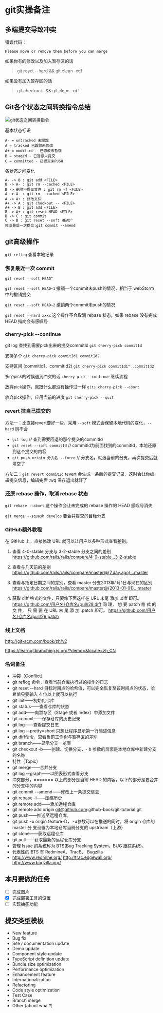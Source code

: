 # git实操备注

## 多端提交导致冲突

错误代码：

    Please move or remove them before you can merge

如果你有的修改以及加入暂存区的话

>git reset --hard && git clean -xdf

如果没有加入暂存区的话

>git checkout . && git clean -xdf

## Git各个状态之间转换指令总结

<img src="../img/git-lifecycle.png" alt="git状态之间转换指令" />

基本状态标识

    A- = untracked 未跟踪
    A = tracked 已跟踪未修改
    A+ = modified - 已修改未暂存
    B = staged - 已暂存未提交
    C = committed - 已提交未PUSH

各状态之间变化

    A- -> B : git add <FILE>
    B -> A- : git rm --cached <FILE>
    B -> 删除不保留文件 : git rm -f <FILE>
    A -> A- : git rm --cached <FILE>
    A -> A+ : 修改文件
    A+ -> A : git checkout -- <FILE>
    A+ -> B : git add <FILE>
    B -> A+ : git reset HEAD <FILE>
    B -> C : git commit
    C -> B : git reset --soft HEAD^
    修改最后一次提交:git commit --amend

## git高级操作

`git reflog` 查看本地记录

### 恢复最近一次 commit

`git reset --soft HEAD^`

`git reset --soft HEAD~1` 撤销一个commit未push的情况，相当于 webStorm 中的撤销提交

`git reset --soft HEAD~2` 撤销两个commit未push的情况

`git reset --hard xxxx` 这个操作不会取消 rebase 状态，如果 rebase 没有完成 HEAD 指向会有感叹号

### cherry-pick --continue

git log 查找到需要pick出来的提交commitId
`git cherry-pick commitId`

支持多个
`git cherry-pick commitId1 commitId2`

支持区间 (commitId1、commitId2)
`git cherry-pick commitId1^..commitId2`

多个pick的时候遇到冲突的话 `cherry-pick --continue` 继续流程

放弃pick操作，就跟什么都没有操作过一样
`gits cherry-pick --abort`

放弃pick操作，应用当前的进度
`git cherry-pick --quit`

### revert 掉自己提交的

方法一：比直接revert要好一些，采用 `--soft` 模式会保留本地代码的变化，`--hard` 则不会

- `git log` // 查到需要回退的那个提交的commitId
- `git reset --soft commitId` // commitId为前面找到的commitId，本地还原到这个提交的内容
- `git push origin 分支名 --force` // 分支名，就选当前的分支，再次提交后就清空了

方法二：`git revert commitId`
revert 会生成一条新的提交记录，这时会让你编辑提交信息，编辑完后 :wq 保存退出就好了

### 还原 rebase 操作，取消 rebase 状态

`git rebase --abort` 这个操作会让未完成的 rebase 操作的 HEAD 感叹号消失

`git merge --squash develop` 要合并提交的目标分支

### GitHub额外教程

在 GitHub 上，直接修改 URL 就可以让用户以多种形式查看差别。

1. 查看 4-0-stable 分支与 3-2-stable 分支之间的差别
https://github.com/rails/rails/compare/4-0-stable...3-2-stable

2. 查看与几天前的差别
https://github.com/rails/rails/compare/master@{7.day.ago}...master

3. 查看与指定日期之间的差别，查看 master 分支2013年1月1日与现在的区别
https://github.com/rails/rails/compare/master@{2013-01-01}...master

4. 获取 diff 格式的文件，只要像下面这样在 URL 末尾
添加 .diff 即可。
https://github.com/用户名/仓库名/pull/28.diff
同 理， 想 要 patch 格 式 的 文 件， 只 需 要 在 URL 末 尾 添
加 .patch 即可。
https://github.com/用户名/仓库名/pull/28.patch

### 线上文档

http://git-scm.com/book/zh/v2

https://learngitbranching.js.org/?demo=&locale=zh_CN

### 名词备注

- 冲突（Conflict）
- git reflog 命令，查看当前仓库执行过的操作的日志
- git reset --hard 目标时间点的哈希值，可以完全恢复至该时间点的状态，哈希值只要输入 4 位以上就可以执行
- git init——初始化仓库
- git status——查看仓库的状态
- git add——向暂存区（Stage 或者 Index）中添加文件
- git commit——保存仓库的历史记录
- git log——查看提交日志
- git log --pretty=short 只想让程序显示第一行简述信息
- git diff命令，查看当前工作树与暂存区的差别
- git branch——显示分支一览表
- git checkout -b——创建、切换分支，- b 参数的后面是本地仓库中新建分支的名称
- 特性（Topic）
- git merge——合并分支
- git log --graph——以图表形式查看分支
- 冲突部分，======= 以上的部分是当前 HEAD 的内容，以下的部分是要合并的分支中的内容
- git commit --amend——修改上一条提交信息
- git rebase -i——压缩历史
- git remote add——添加远程仓库
- git remote add origin git@github.com:github-book/git-tutorial.git
- git push——推送至远程仓库，
- git push -u origin feature-D， -u参数可以在推送的同时，将 origin 仓库的 master 分
  支设置为本地仓库当前分支的 upstream（上游）
- git clone——获取远程仓库
- git pull——获取最新的远程仓库分支
- 管理 Issue 的系统称为 BTS(Bug Tracking System，BUG 跟踪系统)。
- 代表性的 BTS 有 RedmineA、TracB、  Bugzilla
- http://www.redmine.org/
  http://trac.edgewall.org/
  http://www.bugzilla.org/

## 本月要做的任务

- [ ] 完成图片
- [x] 完成部署工具的设置
- [ ] 实现抽签功能

## 提交类型模板

- New feature
- Bug fix
- Site / documentation update
- Demo update
- Component style update
- TypeScript definition update
- Bundle size optimization
- Performance optimization
- Enhancement feature
- Internationalization
- Refactoring
- Code style optimization
- Test Case
- Branch merge
- Other (about what?)

